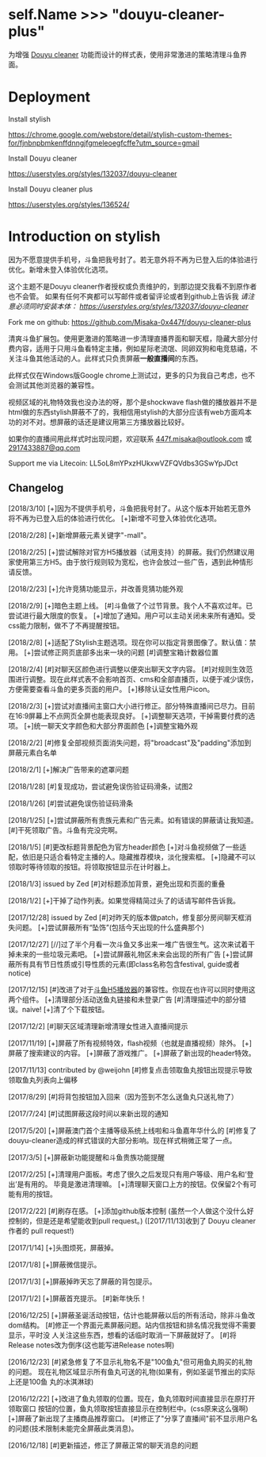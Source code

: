 # self.Name >>> "douyu-cleaner-plus"

为增强 [Douyu cleaner](https://github.com/weijohn/Douyu-Cleaner) 功能而设计的样式表，使用非常激进的策略清理斗鱼界面。

# Deployment

Install stylish

https://chrome.google.com/webstore/detail/stylish-custom-themes-for/fjnbnpbmkenffdnngjfgmeleoegfcffe?utm_source=gmail

Install Douyu cleaner

https://userstyles.org/styles/132037/douyu-cleaner

Install Douyu cleaner plus

https://userstyles.org/styles/136524/

# Introduction on stylish
因为不愿意提供手机号，斗鱼把我号封了。若无意外将不再为已登入后的体验进行优化。新增未登入体验优化选项。

这个主题不是Douyu cleaner作者授权或负责维护的，到那边提交我看不到原作者也不会管。
如果有任何不爽都可以写邮件或者留评论或者到github上告诉我
<i>
请注意必须同时安装本体：
<a href="https://userstyles.org/styles/132037/douyu-cleaner">https://userstyles.org/styles/132037/douyu-cleaner</a>
</i>

Fork me on github:
https://github.com/Misaka-0x447f/douyu-cleaner-plus

清爽斗鱼扩展包。使用更激进的策略进一步清理直播界面和聊天框，隐藏大部分付费内容，适用于只用斗鱼看特定主播，例如星际老流氓、同卵双狗和电竞慈禧，不关注斗鱼其他活动的人。此样式只负责屏蔽**一般直播间**的东西。

此样式仅在Windows版Google chrome上测试过，更多的只为我自己考虑，也不会测试其他浏览器的兼容性。

视频区域的礼物特效我也没办法的呀，那个是shockwave flash做的播放器并不是html做的东西stylish屏蔽不了的，我相信用stylish的大部分应该有web方面鸡本功的对不对。想屏蔽的话还是建议用第三方播放器比较好。

如果你的直播间用此样式时出现问题，欢迎联系 447f.misaka@outlook.com 或 2917433887@qq.com

Support me via Litecoin: LL5oL8mYPxzHUkxwVZFQVdbs3GSwYpJDct

## Changelog
[2018/3/10]
[+]因为不提供手机号，斗鱼把我号封了。从这个版本开始若无意外将不再为已登入后的体验进行优化。
[+]新增不可登入体验优化选项。

[2018/2/28]
[+]新增屏蔽元素关键字"-mall"。

[2018/2/25]
[+]尝试解除对官方H5播放器（试用支持）的屏蔽。我们仍然建议用家使用第三方H5。由于放行规则较为宽松，也许会放过一些广告，遇到此种情形请反馈。

[2018/2/23]
[+]允许竞猜功能显示，并改善竞猜功能外观

[2018/2/9]
[+]暗色主题上线。
[#]斗鱼做了个过节背景。我个人不喜欢过年。已尝试进行最大限度的恢复。
[+]增加了通知。用户可以主动关闭未来所有通知。受css能力限制，做不了不再提醒按钮。

[2018/2/8]
[+]适配了Stylish主题选项。现在你可以指定背景图像了。默认值：禁用。
[+]尝试修正网页底部多出来一块的问题
[#]调整宝箱计数器位置

[2018/2/4]
[#]对聊天区颜色进行调整以便突出聊天文字内容。
[#]对规则生效范围进行调整。现在此样式表不会影响首页、cms和全部直播页，以便于减少误伤，方便需要查看斗鱼的更多页面的用户。
[+]移除认证女性用户icon。

[2018/2/3]
[+]尝试对直播间主窗口大小进行修正。部分特殊直播间已尽力。目前在16:9屏幕上不点网页全屏也能表现良好。
[+]调整聊天选项，干掉需要付费的选项。
[+]统一聊天文字颜色和大部分界面颜色
[+]调整宝箱外观

[2018/2/2]
[#]修复全部视频页面消失问题，将"broadcast"及"padding"添加到屏蔽元素白名单

[2018/2/1]
[+]解决广告带来的遮罩问题

[2018/1/28]
[#]复现成功，尝试避免误伤验证码滑条，试图2

[2018/1/26]
[#]尝试避免误伤验证码滑条

[2018/1/25]
[+]尝试屏蔽所有贵族元素和广告元素。如有错误的屏蔽请让我知道。
[#]干死领取广告。斗鱼有完没完啊。

[2018/1/5]
[#]更改标题背景配色为官方header颜色
[+]对斗鱼视频做了一些适配，依旧是只适合看特定主播的人。隐藏推荐模块，淡化搜索框。
[+]隐藏不可以领取时等待领取的按钮。将领取按钮显示在计时器上。

[2018/1/3] issued by Zed
[#]对标题添加背景，避免出现和页面的重叠

[2018/1/2]
[+]干掉了动作列表。如果觉得精简过头了的话请写邮件告诉我。

[2017/12/28] issued by Zed
[#]对昨天的版本做patch，修复部分房间聊天框消失问题。
[+]尝试屏蔽所有“坠饰”(包括今天出现的什么盛典那个)

[2017/12/27]
[//]过了半个月看一次斗鱼又多出来一堆广告很生气。这次来试着干掉未来的一些垃圾元素吧。
[+]尝试屏蔽礼物区未来会出现的所有广告
[+]尝试屏蔽所有具有节日性质或引导性质的元素(即class名称包含festival, guide或者notice)

[2017/12/15]
[#]改进了对于<a href="https://chrome.google.com/webstore/detail/hbocinidadgpnbcamhjgfbgiebhpnmfj">斗鱼H5播放器</a>的兼容性。你现在也许可以同时使用这两个组件。
[+]清理部分活动送鱼丸链接和未登录广告
[#]清理描述中的部分错误。naive!
[+]清了个下载按钮。

[2017/12/2]
[#]聊天区域清理新增清理女性进入直播间提示

[2017/11/19]
[+]屏蔽了所有视频特效，flash视频（也就是直播视频）除外。
[+]屏蔽了搜索建议的内容。
[+]屏蔽了游戏推广。
[+]屏蔽了新出现的header特效。

[2017/11/13] contributed by @weijohn
[#]修复点击领取鱼丸按钮出现提示导致领取鱼丸列表向上偏移

[2017/8/29]
[#]将背包按钮加入回来（因为签到不怎么送鱼丸只送礼物了）

[2017/7/24]
[#]试图屏蔽这段时间以来新出现的通知

[2017/5/20]
[+]屏蔽澳门首个主播等级系统上线啦和斗鱼嘉年华什么的
[#]修复了douyu-cleaner造成的样式错误的大部分影响。现在样式稍微正常了一点。

[2017/3/5]
[+]屏蔽新功能提醒和斗鱼贵族功能提醒

[2017/2/25]
[+]清理用户面板。考虑了很久之后发现只有用户等级、用户名和‘登出’是有用的。
   毕竟是激进清理嘛。
[+]清理聊天窗口上方的按钮。仅保留2个有可能有用的按钮。

[2017/2/22]
[#]刷存在感。
[+]添加github版本控制
   (虽然一个人做这个没什么好控制的，但是还是希望能收到pull request。)
   ([2017/11/13]收到了 Douyu cleaner 作者的 pull request!)

[2017/1/14]
[+]头图烦死，屏蔽掉。

[2017/1/8]
[+]屏蔽微信提示。

[2017/1/3]
[+]屏蔽掉昨天忘了屏蔽的背包提示。

[2017/1/2]
[+]屏蔽首充提示。
[#]新年快乐！

[2016/12/25]
[+]屏蔽圣诞活动按钮，估计也能屏蔽以后的所有活动，除非斗鱼改dom结构。
[#]修正一个界面元素屏蔽问题。站内信按钮和排名情况我觉得不需要显示，平时没
人关注这些东西，想看的话临时取消一下屏蔽就好了。
[#]将Release notes改为倒序(这也能写进Release notes啊)

[2016/12/23]
[#]紧急修复了不显示礼物名不是"100鱼丸"但可用鱼丸购买的礼物的问题。
现在礼物区域显示所有鱼丸可送的礼物(如果有，例如圣诞节推出的实际上还是100鱼
丸的冰淇淋球)

[2016/12/22]
[+]改进了鱼丸领取的位置。现在，鱼丸领取时间直接显示在原打开领取窗口
按钮的位置，鱼丸领取按钮直接显示在控制栏中。(css原来这么强啊)
[+]屏蔽了新出现了主播商品推荐窗口。
[#]修正了"分享了直播间"前不显示用户名的问题(技术限制未能完全屏蔽此类消息)。

[2016/12/18]
[#]更新描述，修正了屏蔽正常的聊天消息的问题

